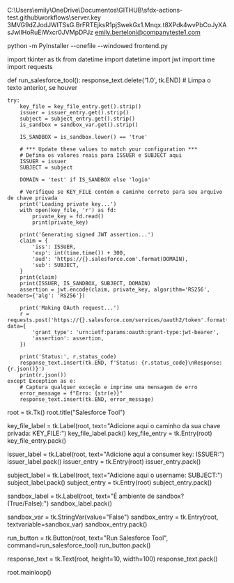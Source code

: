 C:\Users\emily\OneDrive\Documentos\GITHUB\sfdx-actions-test\.github\workflows\server.key
3MVG9dZJodJWITSsG.BrFRTEjksR1pjSwekGx1.Mnqx.t8XPdk4wvPbCoJyXAsJwlIHoRuEiWxcr0JVMpDPJz
emily.berteloni@companyteste1.com

python -m PyInstaller --onefile --windowed frontend.py




import tkinter as tk
from datetime import datetime
import jwt
import time
import requests

def run_salesforce_tool():
    response_text.delete('1.0', tk.END)  # Limpa o texto anterior, se houver

    try:
        key_file = key_file_entry.get().strip()
        issuer = issuer_entry.get().strip()
        subject = subject_entry.get().strip()
        is_sandbox = sandbox_var.get().strip()

        IS_SANDBOX = is_sandbox.lower() == 'true'

        # *** Update these values to match your configuration ***
        # Defina os valores reais para ISSUER e SUBJECT aqui
        ISSUER = issuer
        SUBJECT = subject

        DOMAIN = 'test' if IS_SANDBOX else 'login'

        # Verifique se KEY_FILE contém o caminho correto para seu arquivo de chave privada
        print('Loading private key...')
        with open(key_file, 'r') as fd:
            private_key = fd.read()
            print(private_key)

        print('Generating signed JWT assertion...')
        claim = {
            'iss': ISSUER,
            'exp': int(time.time()) + 300,
            'aud': 'https://{}.salesforce.com'.format(DOMAIN),
            'sub': SUBJECT,
        }
        print(claim)
        print(ISSUER, IS_SANDBOX, SUBJECT, DOMAIN)
        assertion = jwt.encode(claim, private_key, algorithm='RS256', headers={'alg': 'RS256'})

        print('Making OAuth request...')
        r = requests.post('https://{}.salesforce.com/services/oauth2/token'.format(DOMAIN), data={
            'grant_type': 'urn:ietf:params:oauth:grant-type:jwt-bearer',
            'assertion': assertion,
        })

        print('Status:', r.status_code)
        response_text.insert(tk.END, f'Status: {r.status_code}\nResponse: {r.json()}')
        print(r.json())
    except Exception as e:
        # Captura qualquer exceção e imprime uma mensagem de erro
        error_message = f"Erro: {str(e)}"
        response_text.insert(tk.END, error_message)

root = tk.Tk()
root.title("Salesforce Tool")

key_file_label = tk.Label(root, text="Adicione aqui o caminho da sua chave privada: KEY_FILE:")
key_file_label.pack()
key_file_entry = tk.Entry(root)
key_file_entry.pack()

issuer_label = tk.Label(root, text="Adicione aqui a consumer key: ISSUER:")
issuer_label.pack()
issuer_entry = tk.Entry(root)
issuer_entry.pack()

subject_label = tk.Label(root, text="Adicione aqui o username: SUBJECT:")
subject_label.pack()
subject_entry = tk.Entry(root)
subject_entry.pack()

sandbox_label = tk.Label(root, text="É ambiente de sandbox? (True/False):")
sandbox_label.pack()

sandbox_var = tk.StringVar(value="False")
sandbox_entry = tk.Entry(root, textvariable=sandbox_var)
sandbox_entry.pack()

run_button = tk.Button(root, text="Run Salesforce Tool", command=run_salesforce_tool)
run_button.pack()

response_text = tk.Text(root, height=10, width=100)
response_text.pack()

root.mainloop()
